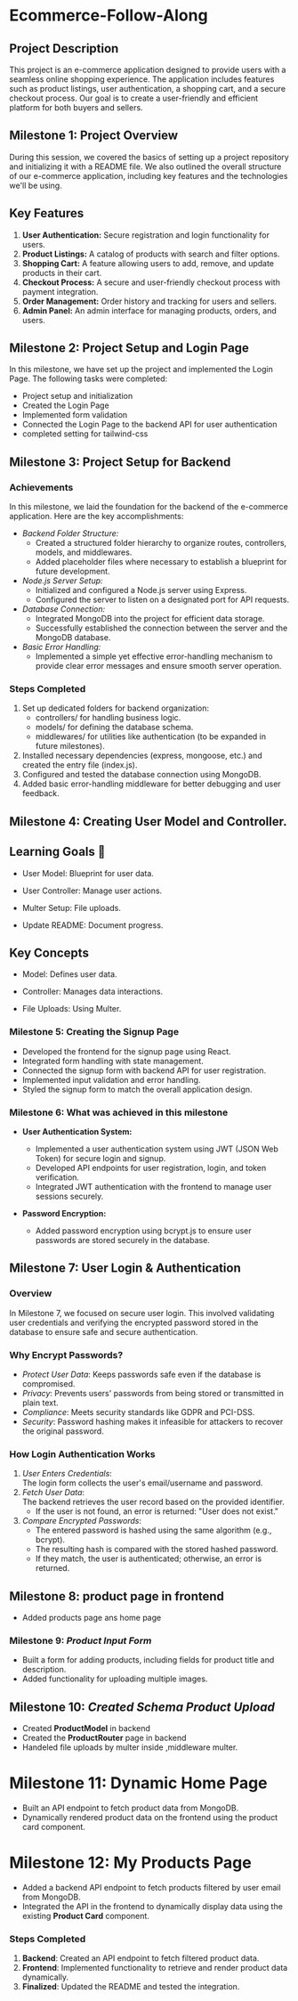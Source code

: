 # Ecommerce-Follow-Along

## Project Description
This project is an e-commerce application designed to provide users with a seamless online shopping experience. The application includes features such as product listings, user authentication, a shopping cart, and a secure checkout process. Our goal is to create a user-friendly and efficient platform for both buyers and sellers.

## Milestone 1: Project Overview
During this session, we covered the basics of setting up a project repository and initializing it with a README file. We also outlined the overall structure of our e-commerce application, including key features and the technologies we'll be using.

## Key Features
1. **User Authentication:** Secure registration and login functionality for users.
2. **Product Listings:** A catalog of products with search and filter options.
3. **Shopping Cart:** A feature allowing users to add, remove, and update products in their cart.
4. **Checkout Process:** A secure and user-friendly checkout process with payment integration.
5. **Order Management:** Order history and tracking for users and sellers.
6. **Admin Panel:** An admin interface for managing products, orders, and users.

## Milestone 2: Project Setup and Login Page

In this milestone, we have set up the project and implemented the Login Page. The following tasks were completed:
- Project setup and initialization
- Created the Login Page
- Implemented form validation
- Connected the Login Page to the backend API for user authentication
- completed setting for tailwind-css

## Milestone 3: Project Setup for Backend

### Achievements
In this milestone, we laid the foundation for the backend of the e-commerce application. Here are the key accomplishments:
- *Backend Folder Structure:* 
  - Created a structured folder hierarchy to organize routes, controllers, models, and middlewares.
  - Added placeholder files where necessary to establish a blueprint for future development.
- *Node.js Server Setup:*
  - Initialized and configured a Node.js server using Express.
  - Configured the server to listen on a designated port for API requests.
- *Database Connection:*
  - Integrated MongoDB into the project for efficient data storage.
  - Successfully established the connection between the server and the MongoDB database.
- *Basic Error Handling:*
  - Implemented a simple yet effective error-handling mechanism to provide clear error messages and ensure smooth server operation.

### Steps Completed
1. Set up dedicated folders for backend organization:
   - controllers/ for handling business logic.
   - models/ for defining the database schema.
   - middlewares/ for utilities like authentication (to be expanded in future milestones).
2. Installed necessary dependencies (express, mongoose, etc.) and created the entry file (index.js).
3. Configured and tested the database connection using MongoDB.
4. Added basic error-handling middleware for better debugging and user feedback.

## Milestone 4:  Creating User Model and Controller.
## Learning Goals 🎯
- User Model: Blueprint for user data.

- User Controller: Manage user actions.

- Multer Setup: File uploads.

- Update README: Document progress.

## Key Concepts
- Model: Defines user data.

- Controller: Manages data interactions.

- File Uploads: Using Multer.

### Milestone 5: Creating the Signup Page
- Developed the frontend for the signup page using React.
- Integrated form handling with state management.
- Connected the signup form with backend API for user registration.
- Implemented input validation and error handling.
- Styled the signup form to match the overall application design.
### Milestone 6: What was achieved in this milestone
- **User Authentication System:**
  - Implemented a user authentication system using JWT (JSON Web Token) for secure login and signup.
  - Developed API endpoints for user registration, login, and token verification.
  - Integrated JWT authentication with the frontend to manage user sessions securely.

- **Password Encryption:**
  - Added password encryption using bcrypt.js to ensure user passwords are stored securely in the database.

## Milestone 7: User Login & Authentication

### Overview
In Milestone 7, we focused on secure user login. This involved validating user credentials and verifying the encrypted password stored in the database to ensure safe and secure authentication.

### Why Encrypt Passwords?
- *Protect User Data*: Keeps passwords safe even if the database is compromised.
- *Privacy*: Prevents users' passwords from being stored or transmitted in plain text.
- *Compliance*: Meets security standards like GDPR and PCI-DSS.
- *Security*: Password hashing makes it infeasible for attackers to recover the original password.

### How Login Authentication Works
1. *User Enters Credentials*:  
   The login form collects the user's email/username and password.
2. *Fetch User Data*:  
   The backend retrieves the user record based on the provided identifier.  
   - If the user is not found, an error is returned: "User does not exist."
3. *Compare Encrypted Passwords*:  
   - The entered password is hashed using the same algorithm (e.g., bcrypt).
   - The resulting hash is compared with the stored hashed password.
   - If they match, the user is authenticated; otherwise, an error is returned.

## Milestone 8: **product page in frontend**
- Added products page ans home page

### Milestone 9: *Product Input Form*
- Built a form for adding products, including fields for product title and description.
- Added functionality for uploading multiple images.
## Milestone 10: *Created Schema Product Upload*
- Created **ProductModel** in backend
- Created the **ProductRouter** page in backend
- Handeled file uploads by multer inside ,middleware multer.
# Milestone 11: Dynamic Home Page
- Built an API endpoint to fetch product data from MongoDB.
- Dynamically rendered product data on the frontend using the product card component.
# Milestone 12: My Products Page
- Added a backend API endpoint to fetch products filtered by user email from MongoDB.
- Integrated the API in the frontend to dynamically display data using the existing **Product Card** component.
### Steps Completed
1. **Backend**: Created an API endpoint to fetch filtered product data.
2. **Frontend**: Implemented functionality to retrieve and render product data dynamically.
3. **Finalized**: Updated the README and tested the integration.